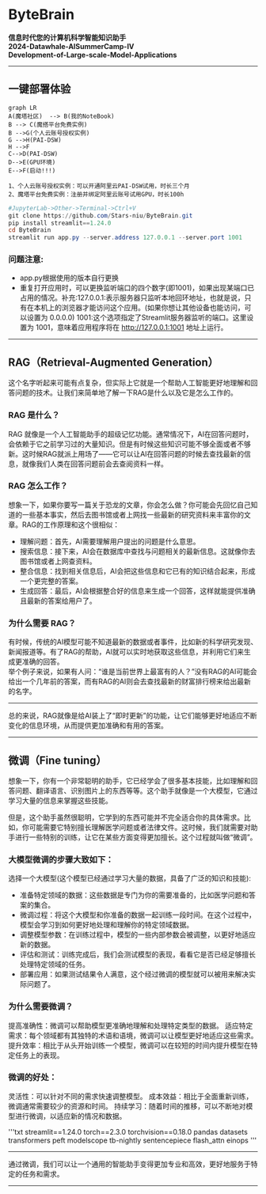 # **ByteBrain**

**信息时代您的计算机科学智能知识助手  
2024-Datawhale-AISummerCamp-IV   
Development-of-Large-scale-Model-Applications**

---
## 一键部署体验

```mermaid
graph LR
A(魔塔社区)  --> B(我的NoteBook)
B --> C(魔搭平台免费实例)
B -->G(个人云账号授权实例)
G -->H(PAI-DSW)
H -->F
C-->D(PAI-DSW)
D-->E(GPU环境)
E-->F(启动!!!)
```

`1、个人云账号授权实例：可以开通阿里云PAI-DSW试用，时长三个月`  
`2、魔塔平台免费实例：注册并绑定阿里云账号试用GPU，时长100h`

```powershell
#JupyterLab->Other->Terminal->Ctrl+V
git clone https://github.com/Stars-niu/ByteBrain.git
pip install streamlit==1.24.0
cd ByteBrain
streamlit run app.py --server.address 127.0.0.1 --server.port 1001
```

### 问题注意:
- app.py根据使用的版本自行更换
- 重复打开应用时，可以更换监听端口的四个数字(即1001)，如果出现某端口已占用的情况。补充:127.0.0.1:表示服务器只监听本地回环地址，也就是说，只有在本机上的浏览器才能访问这个应用。(如果你想让其他设备也能访问，可以设置为 0.0.0.0) 1001:这个选项指定了Streamlit服务器监听的端口。这里设置为 1001，意味着应用程序将在 http://127.0.0.1:1001 地址上运行。

---
## RAG（Retrieval-Augmented Generation）  
这个名字听起来可能有点复杂，但实际上它就是一个帮助人工智能更好地理解和回答问题的技术。让我们来简单地了解一下RAG是什么以及它是怎么工作的。

### RAG 是什么？
RAG 就像是一个人工智能助手的超级记忆功能。通常情况下，AI在回答问题时，会依赖于它之前学习过的大量知识。但是有时候这些知识可能不够全面或者不够新。这时候RAG就派上用场了——它可以让AI在回答问题的时候去查找最新的信息，就像我们人类在回答问题前会去查阅资料一样。

### RAG 怎么工作？
想象一下，如果你要写一篇关于恐龙的文章，你会怎么做？你可能会先回忆自己知道的一些基本事实，然后去图书馆或者上网找一些最新的研究资料来丰富你的文章。RAG的工作原理和这个很相似：
 - 理解问题：首先，AI需要理解用户提出的问题是什么意思。
 - 搜索信息：接下来，AI会在数据库中查找与问题相关的最新信息。这就像你去图书馆或者上网查资料。
 - 整合信息：找到相关信息后，AI会把这些信息和它已有的知识结合起来，形成一个更完整的答案。
 - 生成回答：最后，AI会根据整合好的信息来生成一个回答，这样就能提供准确且最新的答案给用户了。

### 为什么需要 RAG？
有时候，传统的AI模型可能不知道最新的数据或者事件，比如新的科学研究发现、新闻报道等。有了RAG的帮助，AI就可以实时地获取这些信息，并利用它们来生成更准确的回答。   
举个例子来说，如果有人问：“谁是当前世界上最富有的人？”没有RAG的AI可能会给出一个几年前的答案，而有RAG的AI则会去查找最新的财富排行榜来给出最新的名字。   

---
总的来说，RAG就像是给AI装上了“即时更新”的功能，让它们能够更好地适应不断变化的信息环境，从而提供更加准确和有用的答案。

---
## 微调（Fine tuning）
想象一下，你有一个非常聪明的助手，它已经学会了很多基本技能，比如理解和回答问题、翻译语言、识别图片上的东西等等。这个助手就像是一个大模型，它通过学习大量的信息来掌握这些技能。

但是，这个助手虽然很聪明，它学到的东西可能并不完全适合你的具体需求。比如，你可能需要它特别擅长理解医学问题或者法律文件。这时候，我们就需要对助手进行一些特别的训练，让它在某些方面变得更加擅长。这个过程就叫做“微调”。

### 大模型微调的步骤大致如下：
选择一个大模型(这个模型已经通过学习大量的数据，具备了广泛的知识和技能):
 - 准备特定领域的数据：这些数据是专门为你的需要准备的，比如医学问题和答案的集合。
 - 微调过程：将这个大模型和你准备的数据一起训练一段时间。在这个过程中，模型会学习到如何更好地处理和理解你的特定领域数据。
 - 调整模型参数：在训练过程中，模型的一些内部参数会被调整，以更好地适应新的数据。
 - 评估和测试：训练完成后，我们会测试模型的表现，看看它是否已经足够擅长处理特定领域的任务。
 - 部署应用：如果测试结果令人满意，这个经过微调的模型就可以被用来解决实际问题了。

### 为什么需要微调？
提高准确性：微调可以帮助模型更准确地理解和处理特定类型的数据。
适应特定需求：每个领域都有其独特的术语和语境，微调可以让模型更好地适应这些需求。
提升效率：相比于从头开始训练一个模型，微调可以在较短的时间内提升模型在特定任务上的表现。

### 微调的好处：
灵活性：可以针对不同的需求快速调整模型。
成本效益：相比于全面重新训练，微调通常需要较少的资源和时间。
持续学习：随着时间的推移，可以不断地对模型进行微调，以适应新的情况和数据。

'''txt
streamlit==1.24.0
torch==2.3.0
torchvision==0.18.0
pandas
datasets
transformers
peft
modelscope
tb-nightly
sentencepiece
flash_attn 
einops
'''

---
通过微调，我们可以让一个通用的智能助手变得更加专业和高效，更好地服务于特定的任务和需求。

---
